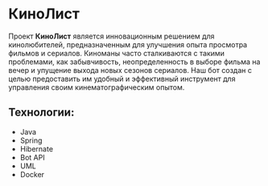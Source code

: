 # КиноЛист
Проект **КиноЛист** является инновационным решением для кинолюбителей, предназначенным для улучшения опыта просмотра фильмов и сериалов. Киноманы часто сталкиваются с такими проблемами, как забывчивость, неопределенность в выборе фильма на вечер и упущение выхода новых сезонов сериалов. Наш бот создан с целью предоставить им удобный и эффективный инструмент для управления своим кинематографическим опытом.
## Технологии:
- Java
- Spring
- Hibernate
- Bot API
- UML
- Docker
